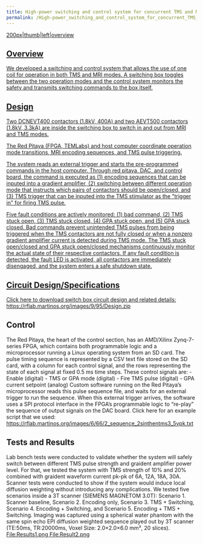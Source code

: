 ```yaml
---
title: High-power switching and control system for concurrent TMS and MRI (under construction...)
permalink: /High-power_switching_and_control_system_for_concurrent_TMS_and_MRI_(under_construction...)/
---
```


<a href="/wiki_files/Highpowerswitch_overview.png" class="wikilink"
title="200px|thumb|left|overview">200px|thumb|left|overview

## Overview

We developed a switching and control system that allows the use of one
coil for operation in both TMS and MRI modes. A switching box toggles
between the two operation modes and the control system monitors the
safety and transmits switching commands to the box itself.

## Design

Two DCNEVT400 contactors (1.8kV, 400A) and two AEVT500 contactors
(1.8kV, 3.3kA) are inside the switching box to switch in and out from
MRI and TMS modes.

The Red Pitaya (FPGA, TEMLabs) and host computer coordinate operation
mode transitions, MRI encoding sequences, and TMS pulse triggering.

The system reads an external trigger and starts the pre-programmed
commands in the host computer. Through red pitaya, DAC, and control
board, the command is executed as (1) encoding sequences that can be
inputed into a gradient amplifier, (2) switching between different
operation mode that instructs which pairs of contactors should be
open/closed, and (3) TMS trigger that can be inputed into the TMS
stimulator as the "trigger in" for firing TMS pulse.

Five fault conditions are actively monitored: (1) bad command, (2) TMS
stuck open, (3) TMS stuck closed, (4) GPA stuck open, and (5) GPA stuck
closed. Bad commands prevent unintended TMS pulses from being triggered
when the TMS contactors are not fully closed or when a nonzero gradient
amplifier current is detected during TMS mode. The TMS stuck open/closed
and GPA stuck open/closed mechanisms continuously monitor the actual
state of their respective contactors. If any fault condition is
detected, the fault LED is activated, all contactors are immediately
disengaged, and the system enters a safe shutdown state.

## Circuit Design/Specifications

Click here to download switch box circuit design and related details:
<a href="/md_pages/_https://rflab.martinos.org/images/9/95/Design.zip"
class="wikilink"
title=" https://rflab.martinos.org/images/9/95/Design.zip">
<span>https://rflab.martinos.org/images/9/95/Design.zip</span>

## Control

The Red Pitaya, the heart of the control section, has an AMD/Xilinx
Zynq-7-series FPGA, which contains both programmable logic and a
microprocessor running a Linux operating system from an SD card. The
pulse timing sequence is represented by a CSV text file stored on the SD
card, with a column for each control signal, and the rows representing
the state of each signal at fixed 0.5 ms time steps. These control
signals are: - Enable (digital) - TMS or GPA mode (digital) - Fire TMS
pulse (digital) - GPA current setpoint (analog) Custom software running
on the Red Pitaya’s microprocessor reads this pulse sequence file, and
waits for an external trigger to run the sequence. When this external
trigger arrives, the software uses a SPI protocol interface in the
FPGA’s programmable logic to “re-play” the sequence of output signals on
the DAC board. Click here for an example script that we used: <a
href="/md_pages/_https://rflab.martinos.org/images/6/66/2_sequence_2sinthentms3_5vpk.txt"
class="wikilink"
title=" https://rflab.martinos.org/images/6/66/2_sequence_2sinthentms3_5vpk.txt ">
<span>https://rflab.martinos.org/images/6/66/2_sequence_2sinthentms3_5vpk.txt</span>


## Tests and Results

Lab bench tests were conducted to validate whether the system will
safely switch between different TMS pulse strength and graident
amplifier power level. For that, we tested the system with TMS strength
of 10% and 20% combined with graident waveform current pk-pk of 6A, 12A,
18A, 30A. Scanner tests were conducted to show if the system would
induce local diffusion weighting without introducing any complications.
We tested five scenarios inside a 3T scanner (SIEMENS MAGNETOM 3.0T):
Scenario 1. Scanner baseline, Scenario 2. Encoding only, Scenario 3.
TMS + Switching, Scenario 4. Encoding + Switching, and Scenario 5.
Encoding + TMS + Switching. Imaging was captured using a spherical water
phantom with the same spin echo EPI diffusion weighted sequence played
out by 3T scanner (TE:50ms, TR:20000ms, Voxel Size: 2.0×2.0×6.0 mm³, 20
slices). <a href="/wiki_files/Results1.png" class="wikilink"
title="File:Results1.png"><span>File:Results1.png</span>
<a href="/wiki_files/Result2.png" class="wikilink"
title="File:Result2.png"><span>File:Result2.png</span>